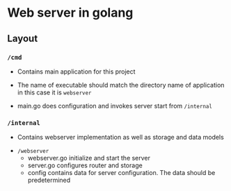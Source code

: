 # Web server in golang

## Layout

### `/cmd`

* Contains main application for this project

* The name of executable should match the directory name of application in this case it is `webserver`

* main.go does configuration and invokes server start from `/internal`

### `/internal`

* Contains webserver implementation as well as storage and data models

- `/webserver`
    - webserver.go initialize and start the server
    - server.go configures router and storage
    - config contains data for server configuration. The data should be predetermined
